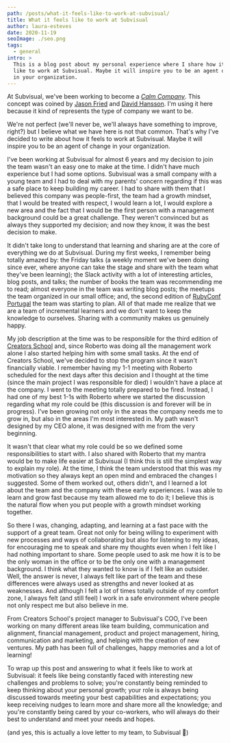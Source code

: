 ```yaml
---
path: /posts/what-it-feels-like-to-work-at-subvisual/
title: What it feels like to work at Subvisual
author: laura-esteves
date: 2020-11-19
seoImage: ./seo.png
tags:
  - general
intro: >
  This is a blog post about my personal experience where I share how it feels
  like to work at Subvisual. Maybe it will inspire you to be an agent of change
  in your organization.
---
```


At Subvisual, we've been working to become a *[Calm Company]*. This concept was
coined by [Jason Fried] and [David Hansson]. I'm using it here because it kind
of represents the type of company we want to be. 

We're not perfect (we'll never be, we'll always have something to improve,
right?) but I believe what we have here is not that common. That's why I've
decided to write about how it feels to work at Subvisual. Maybe it will inspire
you to be an agent of change in your organization.

I've been working at Subvisual for almost 6 years and my decision to join the
team wasn't an easy one to make at the time. I didn't have much experience but
I had some options. Subvisual was a small company with a young team and I had
to deal with my parents' concern regarding if this was a safe place to keep
building my career. I had to share with them that I believed this company was
people-first, the team had a growth mindset, that I would be treated with
respect, I would learn a lot, I would explore a new area and the fact that I
would be the first person with a management background could be a great
challenge. They weren't convinced but as always they supported my decision; and
now they know, it was the best decision to make.

It didn't take long to understand that learning and sharing are at the core of
everything we do at Subvisual. During my first weeks, I remember being totally
amazed by: the Friday talks (a weekly moment we've been doing since ever, where
anyone can take the stage and share with the team what they've been learning);
the Slack activity with a lot of interesting articles, blog posts, and talks;
the number of books the team was recommending me to read; almost everyone in
the team was writing blog posts; the meetups the team organized in our small
office; and, the second edition of [RubyConf Portugal] the team was starting to
plan. All of that made me realize that we are a team of incremental learners
and we don't want to keep the knowledge to ourselves. Sharing with a community
makes us genuinely happy.

My job description at the time was to be responsible for the third edition of
[Creators School] and, since Roberto was doing all the management work alone I
also started helping him with some small tasks. At the end of Creators School,
we've decided to stop the program since it wasn't financially viable. I
remember having my 1-1 meeting with Roberto scheduled for the next days after
this decision and I thought at the time (since the main project I was
responsible for died) I wouldn't have a place at the company. I went to the
meeting totally prepared to be fired. Instead, I had one of my best 1-1s with
Roberto where we started the discussion regarding what my role could be (this
discussion is and forever will be in progress). I've been growing not only in
the areas the company needs me to grow in, but also in the areas I'm most
interested in. My path wasn't designed by my CEO alone, it was designed with me
from the very beginning.

It wasn't that clear what my role could be so we defined some responsibilities
to start with. I also shared with Roberto that my mantra would be to make life
easier at Subvisual (I think this is still the simplest way to explain my
role). At the time, I think the team understood that this was my motivation so
they always kept an open mind and embraced the changes I suggested. Some of
them worked out, others didn't, and I learned a lot about the team and the
company with these early experiences. I was able to learn and grow fast because
my team allowed me to do it; I believe this is the natural flow when you put
people with a growth mindset working together. 

So there I was, changing, adapting, and learning at a fast pace with the
support of a great team. Great not only for being willing to experiment with
new processes and ways of collaborating but also for listening to my ideas, for
encouraging me to speak and share my thoughts even when I felt like I had
nothing important to share. Some people used to ask me how it is to be the only
woman in the office or to be the only one with a management background. I think
what they wanted to know is if I felt like an outsider. Well, the answer is
never, I always felt like part of the team and these differences were always
used as strengths and never looked at as weaknesses. And although I felt a lot
of times totally outside of my comfort zone, I always felt (and still feel) I
work in a safe environment where people not only respect me but also believe in
me.

From Creators School's project manager to Subvisual's COO, I've been working on
many different areas like team building, communication and alignment, financial
management, product and project management, hiring, communication and
marketing, and helping with the creation of new ventures. My path has been full
of challenges, happy memories and a lot of learning!

To wrap up this post and answering to what it feels like to work at Subvisual:
it feels like being constantly faced with interesting new challenges and
problems to solve; you're constantly being reminded to keep thinking about your
personal growth; your role is always being discussed towards meeting your best
capabilities and expectations; you keep receiving nudges to learn more and
share more all the knowledge; and you're constantly being cared by your
co-workers, who will always do their best to understand and meet your needs and
hopes.

(and yes, this is actually a love letter to my team, to Subvisual 💙)


[Calm Company]: https://m.signalvnoise.com/the-calm-company-our-next-book/
[Jason Fried]: https://twitter.com/jasonfried
[David Hansson]: https://twitter.com/dhh
[RubyConf Portugal]: https://2015.rubyconf.pt/
[Creators School]: http://creatorsschool.com/
